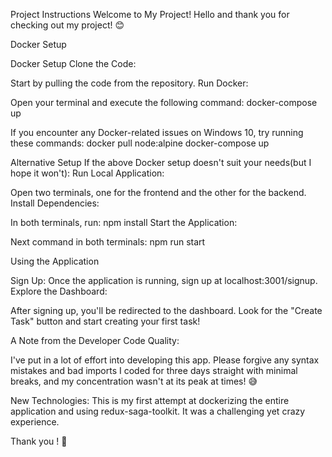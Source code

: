 Project Instructions
Welcome to My Project!
Hello and thank you for checking out my project! 😊

Docker Setup

Docker Setup
Clone the Code:

Start by pulling the code from the repository.
Run Docker:

Open your terminal and execute the following command:
docker-compose up

If you encounter any Docker-related issues on Windows 10, try running these commands:
docker pull node:alpine
docker-compose up

Alternative Setup
If the above Docker setup doesn't suit your needs(but I hope it won't):
Run Local Application:

Open two terminals, one for the frontend and the other for the backend.
Install Dependencies:

In both terminals, run:
npm install
Start the Application:

Next command in both terminals:
npm run start

Using the Application

Sign Up:
Once the application is running, sign up at localhost:3001/signup.
Explore the Dashboard:

After signing up, you'll be redirected to the dashboard.
Look for the "Create Task" button and start creating your first task!

A Note from the Developer
Code Quality:

I've put in a lot of effort into developing this app. Please forgive any syntax mistakes and bad imports
I coded for three days straight with minimal breaks, and my concentration wasn't at its peak at times! 😅

New Technologies:
This is my first attempt at dockerizing the entire application and using redux-saga-toolkit.
It was a challenging yet crazy experience.

Thank you ! 🚀
